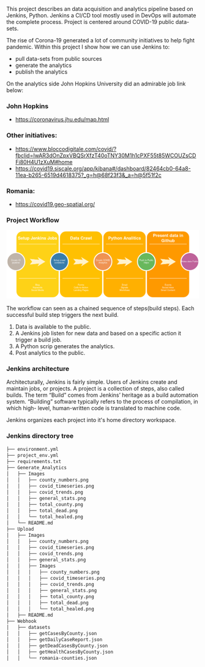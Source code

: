 This project describes an data acquisition and analytics pipeline based on Jenkins, Python.
Jenkins a CI/CD tool mostly used in DevOps will automate the complete process.
Project is centered around COVID-19 public data-sets.

The rise of Corona-19 generated a lot of community initiatives to help fight pandemic.
Within this project I show how we can use Jenkins to:

* pull data-sets from public sources
* generate the analytics
* publish the analytics

On the analytics side John Hopkins University did an admirable job link below:

### John Hopkins

* https://coronavirus.jhu.edu/map.html

### Other initiatives:

* https://www.bloccodigitale.com/covid/?fbclid=IwAR3dOnZpxVBQSrXfzT40oTNY30M1h1cPXF55t85WCOUZsCDFi80H4U1zXuM#home
* https://covid19.siscale.org/app/kibana#/dashboard/82464cb0-64a8-11ea-b265-6519d4618375?_g=h@68f23f3&_a=h@5f51f2c

### Romania:

* https://covid19.geo-spatial.org/

### Project Workflow

![Img](jenkins_pipeline.png)

The workflow can seen as a chained sequence of steps(build steps). Each successful build step triggers the next build. 

1. Data is available to the public.
2. A Jenkins job listen for new data and based on a specific action it trigger a build job.
3. A Python scrip generates the analytics.
4. Post analytics to the public.

### Jenkins architecture

Architecturally, Jenkins is fairly simple. Users of Jenkins create and maintain jobs, or projects. A project
is a collection of steps, also called builds. The term “Build” comes from Jenkins’ heritage as a build
automation system. “Building” software typically refers to the process of compilation, in which high-
level, human-written code is translated to machine code.

Jenkins organizes each project into it's home directory workspace.

### Jenkins directory tree

```jql
├── environment.yml
├── project_env.yml
├── requirements.txt
├── Generate_Analytics
│   ├── Images
│   │   ├── county_numbers.png
│   │   ├── covid_timeseries.png
│   │   ├── covid_trends.png
│   │   ├── general_stats.png
│   │   ├── total_county.png
│   │   ├── total_dead.png
│   │   └── total_healed.png
│   └── README.md
├── Upload
│   ├── Images
│   │   ├── county_numbers.png
│   │   ├── covid_timeseries.png
│   │   ├── covid_trends.png
│   │   ├── general_stats.png
│   │   ├── Images
│   │   │   ├── county_numbers.png
│   │   │   ├── covid_timeseries.png
│   │   │   ├── covid_trends.png
│   │   │   ├── general_stats.png
│   │   │   ├── total_county.png
│   │   │   ├── total_dead.png
│   │   │   └── total_healed.png
│   ├── README.md
├── Webhook
│   ├── datasets
│   │   ├── getCasesByCounty.json
│   │   ├── getDailyCaseReport.json
│   │   ├── getDeadCasesByCounty.json
│   │   ├── getHealthCasesByCounty.json
│   │   └── romania-counties.json
```